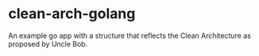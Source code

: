 # clean-arch-golang
An example go app with a structure that reflects the Clean Architecture as proposed by Uncle Bob.
